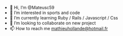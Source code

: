 - 👋 Hi, I’m @Mateusc59
- 👀 I’m interested in sports and code
- 🌱 I’m currently learning Ruby / Rails / Javascript / Css
- 💞️ I’m looking to collaborate on new project
- 📫 How to reach me mathieuhollande@hotmail.fr


